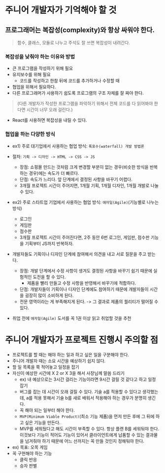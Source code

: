 # 주니어 개발자가 기억해야 할 것
## 프로그래머는 복잡성(complexity)와 항상 싸워야 한다. 
> 함수, 클래스, 모듈로 나누고 주석도 잘 쓰면 복잡성이 내려간다.
### 복잡성을 낮춰야 하는 이유와 방법
- 큰 프로그램을 작성하기 위해 필요
- 유지보수를 위해 필요
    - 코드를 작성하고 한참 뒤에 코드를 추가하거나 수정할 때 
- 협업을 위해서 필요하다.
- 다른 프로그래머가 사용하기 쉽도록 프로그램의 구조 자체를 잘 짜야 한다. 
> (다른 개발자가 작성한 프로그램을 파악하기 위해서 전체 코드를 다 읽어봐야 한다면 시간이 너무 오래 걸린다.)
- React를 사용하면 복잡성을 내릴 수 있다. 


### 협업을 하는 다양한 방식
- ex1) 주로 대기업에서 사용하는 협업 방식: `폭포수(waterfall) 개발 방법론`
- 절차: `기획 -> 디자인 -> HTML -> CSS -> JS`
    - 장점: 쇼핑몰 만드는 것처럼 크게 변경할 부분이 없는 경우(비슷한 방식을 반복하는 경우)에는 속도가 더 빠르다. 
    - 단점: 속도가 느리다. 앞 단계에서 결정된 사항을 바꾸기 어렵다. 
    - 3개월 프로젝트 시간이 주어지면, 1개월 기획, 1개월 디자인, 1개월 개발로 나눌 수 있다. 
- ex2) 주로 스타트업 기업에서 사용하는 협업 방식: `애자일(Agile)`(기능별로 나누는 방식) 
    - 로그인
    - 게임판
    - 점수판 
    - 3개월 프로젝트 시간이 주어진다면, 2주 동안 6번 로그인, 게임판, 점수판 기능을 기획부터 JS까지 반복하자.
- 개발자들도 기획이나 디자인 단계에 참여해서 의견을 내고 서로 질문을 주고 받는다.
    - 장점: 개발 단계에서 수정 사항이 생겨도 결정된 사항을 바꾸기 쉽기 때문에 실험적인 도전을 할 수 있다.
        - 제품을 빨리 만들고 수정 사항을 반영해서 바꾸기에 적합하다.
    - 단점: 개발자들이 기획이나 디자인 단계에도 참여하기 때문에 개발자들이 시간을 굉장히 많이 소비하게 된다.
    - 전문 영역이라는 게 부족해지게 된다. -> 그 결과로 제품의 퀄리티가 떨어질 수 있다.

- 취업 전에 `애자일(Agile)` 도서를 꼭 1권 이상 읽고 취업할 것을 추천


# 주니어 개발자가 프로젝트 진행시 주의할 점
- 프로젝트를 할 때는 해야 하는 일과 하고 싶은 일을 구분해야 한다.
- 주니어 개발자 때는 소요 시간을 예상하기 쉽지 않다.
- 할 일 목록을 쭉 적어놓고 일정을 잡기
- 자신이 예상한 시간에 X 2 or X 3을 해서 사장님께 말씀 드리기
    - ex) 내 예상으로는 3시간 걸리는 기능이라면 9시간 걸릴 것 같다고 하고 일정 잡기
    - 버그를 잡는 데 시간이 오래 걸릴 수 있다. 기술 a를 적용할 수 있다고 생각했는데, a를 적용 못해서 기술 b를 새로 배워서 적용해야 하는 경우가 분명히 생긴다.
    - 꼭 해야 되는 일부터 해야 한다. 
    - `MVP(Minimum Viable Product)`(최소 기능 제품)을 먼저 만든 후에 그 뒤에 하고 싶은 기능을 만든다.
    - MVP를 세워뒀다고 해도 시간이 부족할 수 있다. 항상 플랜 B를 세워둬야 한다. 이것보다 기능이 적어도 기능이 있어서 클라이언트에게 납품할 수 있는 결과물을 넘겨줘야 하기 때문에 어느 선까지는 꼭 만들 것인지 정해둬야 한다.
- ex) 목표: 오목 게임
- 꼭 구현해야 하는 기능
    - 클릭 반응
    - 승자 판별

